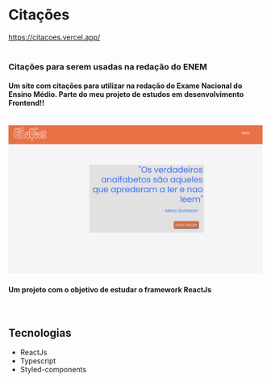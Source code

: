 # Citações 

https://citacoes.vercel.app/
<a href="https://citacoes.vercel.app/"></a> <br><br>

### Citações para serem usadas na redação do ENEM

#### Um site com citações para utilizar na redação do Exame Nacional do Ensino Médio.  Parte do meu projeto de estudos em desenvolvimento Frontend!! <br><br>
![Home page do site](src/assets/image/homeCitacao.PNG "Home Page")
#### Um projeto com o objetivo de estudar o framework ReactJs
<br>

## Tecnologias


- ReactJs
- Typescript
- Styled-components


  
